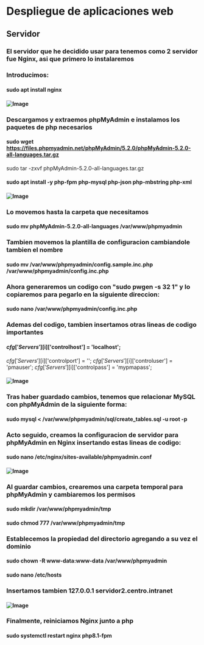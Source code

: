 # Despliegue de aplicaciones web
## Servidor
### El servidor que he decidido usar para tenemos como 2 servidor fue Nginx, asi que primero lo instalaremos
### Introducimos:
#### sudo apt install nginx
#### ![Image](https://github.com/Braeek/ProyectoDespliegue/blob/main/Proyecto/Proyecto/8%20-%202%20serv/Captura%20de%20pantalla%20(122).png)

### Descargamos y extraemos phpMyAdmin e instalamos los paquetes de php necesarios
#### sudo wget https://files.phpmyadmin.net/phpMyAdmin/5.2.0/phpMyAdmin-5.2.0-all-languages.tar.gz
sudo tar -zxvf phpMyAdmin-5.2.0-all-languages.tar.gz
#### sudo apt install -y php-fpm php-mysql php-json php-mbstring php-xml
#### ![Image](https://github.com/Braeek/ProyectoDespliegue/blob/main/Proyecto/Proyecto/8%20-%202%20serv/Captura%20de%20pantalla%20(123).png)

### Lo movemos hasta la carpeta que necesitamos
#### sudo mv phpMyAdmin-5.2.0-all-languages /var/www/phpmyadmin

### Tambien movemos la plantilla de configuracion cambiandole tambien el nombre
#### sudo mv /var/www/phpmyadmin/config.sample.inc.php /var/www/phpmyadmin/config.inc.php


### Ahora generaremos un codigo con "sudo pwgen -s 32 1" y lo copiaremos para pegarlo en la siguiente direccion:
#### sudo nano /var/www/phpmyadmin/config.inc.php
### Ademas del codigo, tambien insertamos otras lineas de codigo importantes
#### $cfg['Servers'][$i]['controlhost'] = 'localhost';
$cfg['Servers'][$i]['controlport'] = '';
$cfg['Servers'][$i]['controluser'] = 'pmauser';
$cfg['Servers'][$i]['controlpass'] = 'mypmapass';
#### ![Image](https://github.com/Braeek/ProyectoDespliegue/blob/main/Proyecto/Proyecto/8%20-%202%20serv/Captura%20de%20pantalla%20(126).png)

### Tras haber guardado cambios, tenemos que relacionar MySQL con phpMyAdmin de la siguiente forma:
#### sudo mysql < /var/www/phpmyadmin/sql/create_tables.sql -u root -p

### Acto seguido, creamos la configuracion de servidor para phpMyAdmin en Nginx insertando estas lineas de codigo:
#### sudo nano /etc/nginx/sites-available/phpmyadmin.conf
#### ![Image](https://github.com/Braeek/ProyectoDespliegue/blob/main/Proyecto/Proyecto/8%20-%202%20serv/Captura%20de%20pantalla%20(126).png)


### Al guardar cambios, crearemos una carpeta temporal para phpMyAdmin y cambiaremos los permisos
#### sudo mkdir /var/www/phpmyadmin/tmp
#### sudo chmod 777 /var/www/phpmyadmin/tmp

### Establecemos la propiedad del directorio agregando a su vez el dominio
#### sudo chown -R www-data:www-data /var/www/phpmyadmin
#### sudo nano /etc/hosts
### Insertamos tambien 127.0.0.1 servidor2.centro.intranet
#### ![Image](https://github.com/Braeek/ProyectoDespliegue/blob/main/Proyecto/Proyecto/8%20-%202%20serv/Captura%20de%20pantalla%20(126).png)

### Finalmente, reiniciamos Nginx junto a php
#### sudo systemctl restart nginx php8.1-fpm
